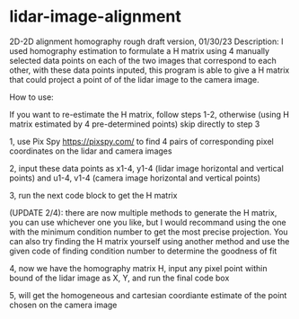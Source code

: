 # lidar-image-alignment
2D-2D alignment homography rough draft version, 01/30/23
Description:
I used homography estimation to formulate a H matrix using 4 manually selected data points on each of the two images that correspond to each other, 
with these data points inputed, this program is able to give a H matrix that could project a point of of the lidar image to the camera image.

How to use:

If you want to re-estimate the H matrix, follow steps 1-2, otherwise (using H matrix estimated by 4 pre-determined points) skip directly to step 3

1, use Pix Spy https://pixspy.com/ to find 4 pairs of corresponding pixel coordinates on the lidar and camera images

2, input these data points as x1-4, y1-4 (lidar image horizontal and vertical points) and u1-4, v1-4 (camera image horizontal and vertical points)

3, run the next code block to get the H matrix

(UPDATE 2/4): there are now multiple methods to generate the H matrix, you can use whichever one you like, but I would recommand using the one with the minimum condition number to get the most precise projection. You can also try finding the H matrix yourself using another method and use the given code of finding condition number to determine the goodness of fit

4, now we have the homography matrix H, input any pixel point within bound of the lidar image as X, Y, and run the final code box

5, will get the homogeneous and cartesian coordiante estimate of the point chosen on the camera image
